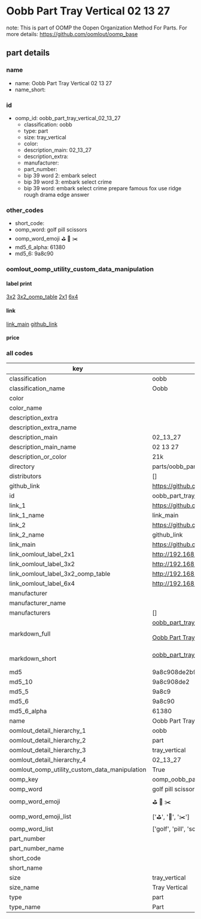 # Oobb Part Tray Vertical 02 13 27  

note: This is part of OOMP the Oopen Organization Method For Parts. For more details: https://github.com/oomlout/oomp_base

##  part details





### name
* name: Oobb Part Tray Vertical 02 13 27
* name_short: 
### id
* oomp_id: oobb_part_tray_vertical_02_13_27
  * classification: oobb
  * type: part
  * size: tray_vertical
  * color: 
  * description_main: 02_13_27
  * description_extra: 
  * manufacturer: 
  * part_number: 
  * bip 39 word 2: embark select
  * bip 39 word 3: embark select crime
  * bip 39 word: embark select crime prepare famous fox use ridge rough drama edge answer

### other_codes
* short_code: 
* oomp_word: golf pill scissors
* oomp_word_emoji :golf: :pill: :scissors:
* md5_6_alpha: 61380
* md5_6: 9a8c90






### oomlout_oomp_utility_custom_data_manipulation
#### label print
[3x2](http://192.168.1.245:1112/?label=oomp%2061380)
[3x2_oomp_table](http://192.168.1.107:1112/?label=oomp%2061380)
[2x1](http://192.168.1.242:1112/?label=oomp%2061380)
[6x4](http://192.168.1.55:1112/?label=oomp%2061380)    

#### link

[link_main](https://github.com/oomlout/oomlout_oomp_current_version_messy/tree/main/parts/oobb_part_tray_vertical_02_13_27) [github_link](https://github.com/oomlout/oomlout_oomp_part_src/tree/main/parts/oobb_part_tray_vertical_02_13_27)                             

#### price







### all codes 
| key | value |  
| --- | --- |  
| classification | oobb |  
| classification_name | Oobb |  
| color |  |  
| color_name |  |  
| description_extra |  |  
| description_extra_name |  |  
| description_main | 02_13_27 |  
| description_main_name | 02 13 27 |  
| description_or_color | 21k |  
| directory | parts/oobb_part_tray_vertical_02_13_27 |  
| distributors | [] |  
| github_link | https://github.com/oomlout/oomlout_oomp_part_src/tree/main/parts/oobb_part_tray_vertical_02_13_27 |  
| id | oobb_part_tray_vertical_02_13_27 |  
| link_1 | https://github.com/oomlout/oomlout_oomp_current_version_messy/tree/main/parts/oobb_part_tray_vertical_02_13_27 |  
| link_1_name | link_main |  
| link_2 | https://github.com/oomlout/oomlout_oomp_part_src/tree/main/parts/oobb_part_tray_vertical_02_13_27 |  
| link_2_name | github_link |  
| link_main | https://github.com/oomlout/oomlout_oomp_current_version_messy/tree/main/parts/oobb_part_tray_vertical_02_13_27 |  
| link_oomlout_label_2x1 | http://192.168.1.242:1112/?label=oomp%2061380 |  
| link_oomlout_label_3x2 | http://192.168.1.245:1112/?label=oomp%2061380 |  
| link_oomlout_label_3x2_oomp_table | http://192.168.1.107:1112/?label=oomp%2061380 |  
| link_oomlout_label_6x4 | http://192.168.1.55:1112/?label=oomp%2061380 |  
| manufacturer |  |  
| manufacturer_name |  |  
| manufacturers | [] |  
| markdown_full | [oobb_part_tray_vertical_02_13_27](https://github.com/oomlout/oomlout_oomp_current_version_messy/tree/main/parts/oobb_part_tray_vertical_02_13_27)<br>[](https://github.com/oomlout/oomlout_oomp_current_version_messy/tree/main/parts/oobb_part_tray_vertical_02_13_27)<br>[Oobb Part Tray Vertical 02 13 27](https://github.com/oomlout/oomlout_oomp_current_version_messy/tree/main/parts/oobb_part_tray_vertical_02_13_27)<br><br> |  
| markdown_short | [oobb_part_tray_vertical_02_13_27](https://github.com/oomlout/oomlout_oomp_current_version_messy/tree/main/parts/oobb_part_tray_vertical_02_13_27)<br><br> |  
| md5 | 9a8c908de2b99df571295a9e6730d242 |  
| md5_10 | 9a8c908de2 |  
| md5_5 | 9a8c9 |  
| md5_6 | 9a8c90 |  
| md5_6_alpha | 61380 |  
| name | Oobb Part Tray Vertical 02 13 27 |  
| oomlout_detail_hierarchy_1 | oobb |  
| oomlout_detail_hierarchy_2 | part |  
| oomlout_detail_hierarchy_3 | tray_vertical |  
| oomlout_detail_hierarchy_4 | 02_13_27 |  
| oomlout_oomp_utility_custom_data_manipulation | True |  
| oomp_key | oomp_oobb_part_tray_vertical_02_13_27 |  
| oomp_word | golf pill scissors |  
| oomp_word_emoji | :golf: :pill: :scissors: |  
| oomp_word_emoji_list | [':golf:', ':pill:', ':scissors:'] |  
| oomp_word_list | ['golf', 'pill', 'scissors'] |  
| part_number |  |  
| part_number_name |  |  
| short_code |  |  
| short_name |  |  
| size | tray_vertical |  
| size_name | Tray Vertical |  
| type | part |  
| type_name | Part |  
